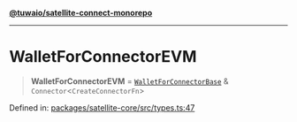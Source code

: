 [**@tuwaio/satellite-connect-monorepo**](../../../README.md)

***

# WalletForConnectorEVM

> **WalletForConnectorEVM** = [`WalletForConnectorBase`](WalletForConnectorBase.md) & `Connector`\<`CreateConnectorFn`\>

Defined in: [packages/satellite-core/src/types.ts:47](https://github.com/TuwaIO/satellite-connect/blob/b81ca5cd9ff4ba89081ddbf83cf1417d89a09170/packages/satellite-core/src/types.ts#L47)
